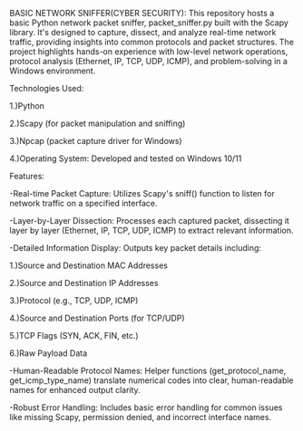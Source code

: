 BASIC NETWORK SNIFFER(CYBER SECURITY):
This repository hosts a basic Python network packet sniffer, 
packet_sniffer.py built with the Scapy library. It's designed to capture, dissect, and analyze real-time network traffic, providing insights into common protocols and packet structures. The project highlights hands-on experience with low-level network operations, protocol analysis (Ethernet, IP, TCP, UDP, ICMP), and problem-solving in a Windows environment.


Technologies Used:

1.)Python 

2.)Scapy (for packet manipulation and sniffing) 

3.)Npcap (packet capture driver for Windows) 

4.)Operating System: Developed and tested on Windows 10/11 




Features:

-Real-time Packet Capture: Utilizes Scapy's sniff() function to listen for network traffic on a specified interface. 

-Layer-by-Layer Dissection: Processes each captured packet, dissecting it layer by layer (Ethernet, IP, TCP, UDP, ICMP) to extract relevant information. 

-Detailed Information Display: Outputs key packet details including:

1.)Source and Destination MAC Addresses 

2.)Source and Destination IP Addresses 

3.)Protocol (e.g., TCP, UDP, ICMP) 

4.)Source and Destination Ports (for TCP/UDP) 

5.)TCP Flags (SYN, ACK, FIN, etc.) 

6.)Raw Payload Data 

-Human-Readable Protocol Names: Helper functions (get_protocol_name, get_icmp_type_name) translate numerical codes into clear, human-readable names for enhanced output clarity. 

-Robust Error Handling: Includes basic error handling for common issues like missing Scapy, permission denied, and incorrect interface names. 
